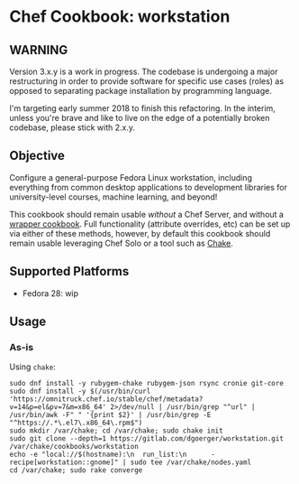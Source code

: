 # Chef Cookbook: workstation

## WARNING
Version 3.x.y is a work in progress. The codebase is undergoing a major
restructuring in order to provide software for specific use cases (roles) as
opposed to separating package installation by programming language.

I'm targeting early summer 2018 to finish this refactoring. In the interim,
unless you're brave and like to live on the edge of a potentially broken
codebase, please stick with 2.x.y.

## Objective

Configure a general-purpose Fedora Linux workstation, including everything from
common desktop applications to development libraries for university-level
courses, machine learning, and beyond!

This cookbook should remain usable *without* a Chef Server, and without a
[wrapper cookbook](https://blog.chef.io/2017/02/14/writing-wrapper-cookbooks/).
Full functionality (attribute overrides, etc) can be set up via either of these
methods, however, by default this cookbook should remain usable leveraging Chef
Solo or a tool such as [Chake](https://github.com/terceiro/chake).

## Supported Platforms

- Fedora 28: wip

## Usage

### As-is

Using `chake`:

```
sudo dnf install -y rubygem-chake rubygem-json rsync cronie git-core
sudo dnf install -y $(/usr/bin/curl 'https://omnitruck.chef.io/stable/chef/metadata?v=14&p=el&pv=7&m=x86_64' 2>/dev/null | /usr/bin/grep "^url" | /usr/bin/awk -F" " '{print $2}' | /usr/bin/grep -E "^https://.*\.el7\.x86_64\.rpm$")
sudo mkdir /var/chake; cd /var/chake; sudo chake init
sudo git clone --depth=1 https://gitlab.com/dgoerger/workstation.git /var/chake/cookbooks/workstation
echo -e "local://$(hostname):\n  run_list:\n      - recipe[workstation::gnome]" | sudo tee /var/chake/nodes.yaml
cd /var/chake; sudo rake converge
```

